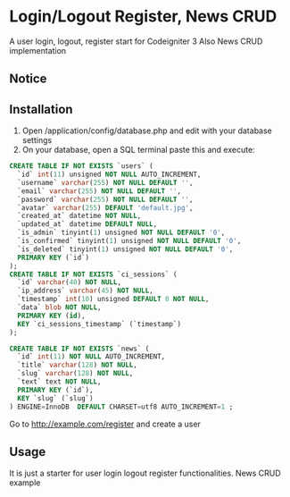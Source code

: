 # Login/Logout Register, News CRUD
A user login, logout, register start for Codeigniter 3
Also News CRUD implementation

## Notice

## Installation
1. Open /application/config/database.php and edit with your database settings
2. On your database, open a SQL terminal paste this and execute:

```sql
CREATE TABLE IF NOT EXISTS `users` (
  `id` int(11) unsigned NOT NULL AUTO_INCREMENT,
  `username` varchar(255) NOT NULL DEFAULT '',
  `email` varchar(255) NOT NULL DEFAULT '',
  `password` varchar(255) NOT NULL DEFAULT '',
  `avatar` varchar(255) DEFAULT 'default.jpg',
  `created_at` datetime NOT NULL,
  `updated_at` datetime DEFAULT NULL,
  `is_admin` tinyint(1) unsigned NOT NULL DEFAULT '0',
  `is_confirmed` tinyint(1) unsigned NOT NULL DEFAULT '0',
  `is_deleted` tinyint(1) unsigned NOT NULL DEFAULT '0',
  PRIMARY KEY (`id`)
);
CREATE TABLE IF NOT EXISTS `ci_sessions` (
  `id` varchar(40) NOT NULL,
  `ip_address` varchar(45) NOT NULL,
  `timestamp` int(10) unsigned DEFAULT 0 NOT NULL,
  `data` blob NOT NULL,
  PRIMARY KEY (id),
  KEY `ci_sessions_timestamp` (`timestamp`)
);

CREATE TABLE IF NOT EXISTS `news` (
  `id` int(11) NOT NULL AUTO_INCREMENT,
  `title` varchar(128) NOT NULL,
  `slug` varchar(128) NOT NULL,
  `text` text NOT NULL,
  PRIMARY KEY (`id`),
  KEY `slug` (`slug`)
) ENGINE=InnoDB  DEFAULT CHARSET=utf8 AUTO_INCREMENT=1 ;

```
Go to http://example.com/register and create a user

## Usage
It is just a starter for user login logout register functionalities.
News CRUD example
